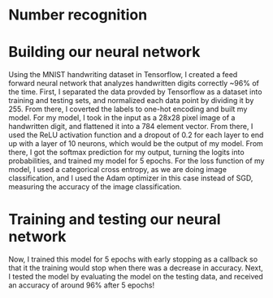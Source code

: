 # Number recognition

# Building our neural network
Using the MNIST handwriting dataset in Tensorflow, I created a feed forward neural network that analyzes handwritten digits correctly ~96% of the time. First, I separated the data provded by Tensorflow as a dataset into training and testing sets, and normalized each data point by dividing it by 255. From there, I coverted the labels to one-hot encoding and built my model. For my model, I took in the input as a 28x28 pixel image of a handwritten digit, and flattened it into a 784 element vector. From there, I used the ReLU activation function and a dropout of 0.2 for each layer to end up with a layer of 10 neurons, which would be the output of my model. From there, I got the softmax prediction for my output, turning the logits into probabilities, and trained my model for 5 epochs. For the loss function of my model, I used a categorical cross entropy, as we are doing image classification, and I used the Adam optimizer in this case instead of SGD, measuring the accuracy of the image classification. 

# Training and testing our neural network
Now, I trained this model for 5 epochs with early stopping as a callback so that it the training would stop when there was a decrease in accuracy. Next, I tested the model by evaluating the model on the testing data, and received an accuracy of around 96% after 5 epochs!
